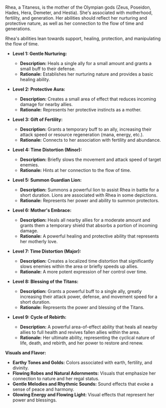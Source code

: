 Rhea, a Titaness, is the mother of the Olympian gods (Zeus, Poseidon, Hades, Hera, Demeter, and Hestia). She's associated with motherhood, fertility, and generation. Her abilities should reflect her nurturing and protective nature, as well as her connection to the flow of time and generations.

Rhea's abilities lean towards support, healing, protection, and manipulating the flow of time.

- **Level 1: Gentle Nurturing:**
    
    - **Description:** Heals a single ally for a small amount and grants a small buff to their defense.
    - **Rationale:** Establishes her nurturing nature and provides a basic healing ability.
- **Level 2: Protective Aura:**
    
    - **Description:** Creates a small area of effect that reduces incoming damage for nearby allies.
    - **Rationale:** Represents her protective instincts as a mother.
- **Level 3: Gift of Fertility:**
    
    - **Description:** Grants a temporary buff to an ally, increasing their attack speed or resource regeneration (mana, energy, etc.).
    - **Rationale:** Connects to her association with fertility and abundance.
- **Level 4: Time Distortion (Minor):**
    
    - **Description:** Briefly slows the movement and attack speed of target enemies.
    - **Rationale:** Hints at her connection to the flow of time.
- **Level 5: Summon Guardian Lion:**
    
    - **Description:** Summons a powerful lion to assist Rhea in battle for a short duration. Lions are associated with Rhea in some depictions.
    - **Rationale:** Represents her power and ability to summon protectors.
- **Level 6: Mother's Embrace:**
    
    - **Description:** Heals all nearby allies for a moderate amount and grants them a temporary shield that absorbs a portion of incoming damage.
    - **Rationale:** A powerful healing and protective ability that represents her motherly love.
- **Level 7: Time Distortion (Major):**
    
    - **Description:** Creates a localized time distortion that significantly slows enemies within the area or briefly speeds up allies.
    - **Rationale:** A more potent expression of her control over time.
- **Level 8: Blessing of the Titans:**
    
    - **Description:** Grants a powerful buff to a single ally, greatly increasing their attack power, defense, and movement speed for a short duration.
    - **Rationale:** Represents the power and blessing of the Titans.
- **Level 9: Cycle of Rebirth:**
    
    - **Description:** A powerful area-of-effect ability that heals all nearby allies to full health and revives fallen allies within the area.
    - **Rationale:** Her ultimate ability, representing the cyclical nature of life, death, and rebirth, and her power to restore and renew.

**Visuals and Flavor:**

- **Earthy Tones and Golds:** Colors associated with earth, fertility, and divinity.
- **Flowing Robes and Natural Adornments:** Visuals that emphasize her connection to nature and her regal status.
- **Gentle Melodies and Rhythmic Sounds:** Sound effects that evoke a sense of peace and harmony.
- **Glowing Energy and Flowing Light:** Visual effects that represent her power and blessings.
